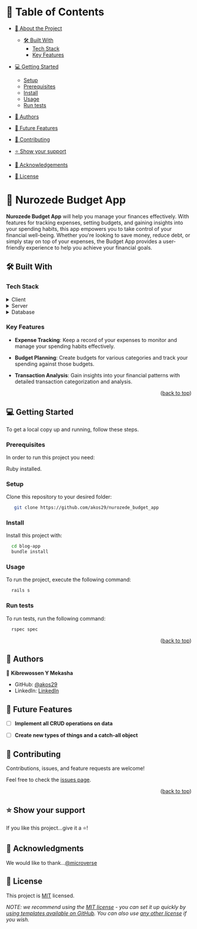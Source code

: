 <a name="readme-top"></a>


# 📗 Table of Contents

- [📖 About the Project](#about-project)
  - [🛠 Built With](#built-with)
    - [Tech Stack](#tech-stack)
    - [Key Features](#key-features)
- [💻 Getting Started](#getting-started)
  - [Setup](#setup)
  - [Prerequisites](#prerequisites)
  - [Install](#install)
  - [Usage](#usage)
  - [Run tests](#run-tests)
 
- [👥 Authors](#authors)
- [🔭 Future Features](#future-features)
- [🤝 Contributing](#contributing)
- [⭐️ Show your support](#support)
- [🙏 Acknowledgements](#acknowledgements)
- [📝 License](#license)


# 📖  Nurozede Budget App
**Nurozede Budget App** will help you manage your finances effectively. With features for tracking expenses, setting budgets, and gaining insights into your spending habits, this app empowers you to take control of your financial well-being. Whether you're looking to save money, reduce debt, or simply stay on top of your expenses, the Budget App provides a user-friendly experience to help you achieve your financial goals.

## 🛠 Built With <a name="built-with"></a>

### Tech Stack <a name="tech-stack"></a>

<details>
  <summary>Client</summary>
  <ul>
    <li>Bootstrap</li>
  </ul>
</details>
<details>
  <summary>Server</summary>
  <ul>
    <li>Rails</li>
    <li>Ruby</li>
  </ul>
</details>

<details>
<summary>Database</summary>
  <ul>
    
    <li>PostgreSQL</li>
  </ul>
</details>


### Key Features <a name="key-features"></a>

- **Expense Tracking**: Keep a record of your expenses to monitor and manage your spending habits effectively.

- **Budget Planning**: Create budgets for various categories and track your spending against those budgets.

- **Transaction Analysis**: Gain insights into your financial patterns with detailed transaction categorization and analysis.

<p align="right">(<a href="#readme-top">back to top</a>)</p>




## 💻 Getting Started <a name="getting-started"></a>

To get a local copy up and running, follow these steps.

### Prerequisites

In order to run this project you need:

Ruby installed.

### Setup

Clone this repository to your desired folder:


```sh
   git clone https://github.com/akos29/nurozede_budget_app
```

### Install

Install this project with:

```sh
  cd blog-app
  bundle install
```

### Usage

To run the project, execute the following command:

```sh
  rails s
```

### Run tests

To run tests, run the following command:

```sh
  rspec spec
```

<p align="right">(<a href="#readme-top">back to top</a>)</p>


## 👥 Authors <a name="authors"></a>

👤 **Kibrewossen Y Mekasha**

- GitHub: [@akos29](https://github.com/akos29)
- LinkedIn: [LinkedIn](https://www.linkedin.com/in/kibrewossen-y-mekasha/)



## 🔭 Future Features <a name="future-features"></a>

- [ ] **Implement all CRUD operations on data**
- [ ] **Create new types of things and a catch-all object**


## 🤝 Contributing <a name="contributing"></a>

Contributions, issues, and feature requests are welcome!

Feel free to check the [issues page](https://github.com/studiosnabeel/RubyCapstoneProject/issues).

<p align="right">(<a href="#readme-top">back to top</a>)</p>


## ⭐️ Show your support <a name="support"></a>


If you like this project...give it a ⭐️!




## 🙏 Acknowledgments <a name="acknowledgements"></a>

We would like to thank...[@microverse](https://www.microverse.org/)



## 📝 License <a name="license"></a>

This project is [MIT](./MIT.md) licensed.

_NOTE: we recommend using the [MIT license](https://choosealicense.com/licenses/mit/) - you can set it up quickly by [using templates available on GitHub](https://docs.github.com/en/communities/setting-up-your-project-for-healthy-contributions/adding-a-license-to-a-repository). You can also use [any other license](https://choosealicense.com/licenses/) if you wish._
